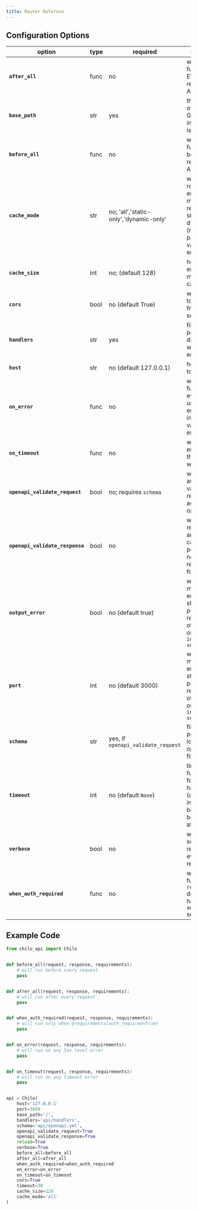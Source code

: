 ```yaml
---
title: Router Refernce
---
```


## Configuration Options

| option                          | type | required                               | description                                                                                                              |
|---------------------------------|------|----------------------------------------|--------------------------------------------------------------------------------------------------------------------------|
| **`after_all`**                 | func | no                                     | will call this function after EVERY request to the API                                                                   |
| **`base_path`**                 | str  | yes                                    | the base path of the API Gateway instance this is running on                                                             |
| **`before_all`**                | func | no                                     | will call this function before EVERY request to the API                                                                  |
| **`cache_mode`**                | str  | no; 'all','static-only','dynamic-only' | will cache route endpoint module (not response), all, static, or dynamic (routes with path variables) endpoints          |
| **`cache_size`**                | int  | no; (default 128)                      | how many endpoint modules to cache                                                                                       |
| **`cors`**                      | bool | no (default True)                      | will open cors to allow hitting from any source (`*`)                                                                    |
| **`handlers`**                  | str  | yes                                    | file path pointing to the directory where the endpoints are                                                              |
| **`host`**                      | str  | no (default 127.0.0.1)                 | host address to run on                                                                                                   |
| **`on_error`**                  | func | no                                     | will call this function on every unhandled error; not including validation errors                                        |
| **`on_timeout`**                | func | no                                     | when timout error is raised, this function will run                                                                      |
| **`openapi_validate_request`**  | bool | no; requires `schema`                  | will automatically validate request against openapi.yml                                                                  |
| **`openapi_validate_response`** | bool | no                                     | will validate response of an endpoint, can effect performance, not recommended for production                            |
| **`output_error`**              | bool | no (default true)                      | will output more detailed error from stacktrace as part of api response; otherwise will only say `internal server error` |
| **`port`**                      | int  | no (default 3000)                      | will output more detailed error from stacktrace as part of api response; otherwise will only say `internal server error` |
| **`schema`**                    | str  | yes, if `openapi_validate_request`     | file path pointing to the location of the openapi.yml file                                                               |
| **`timeout`**                   | int  | no (default `None`)                    | timeout functionality for main handler logic (does not indclude before, after, before_all, after_all)                    |
| **`verbose`**                   | bool | no                                     | will log every setup, every request and every response                                                                   |
| **`when_auth_required`**        | func | no                                     | will call this function when `requirements` decorator have `auth_required` set to `True`                                 |

## Example Code

```python
from chilo_api import Chilo


def before_all(request, response, requirements):
    # will run before every request
    pass


def afrer_all(request, response, requirements):
    # will run after every request
    pass


def when_auth_required(request, response, requirements):
    # will run only when @requirements(auth_required=True)
    pass


def on_error(request, response, requirements):
    # will run on any 5xx level error
    pass


def on_timeout(request, response, requirements):
    # will run on any timeout error
    pass


api = Chilo(
    host='127.0.0.1'
    port=3000
    base_path='/',
    handlers='api/handlers',
    schema='api/openapi.yml',
    openapi_validate_request=True
    openapi_validate_response=True
    reload=True
    verbose=True
    before_all=before_all
    after_all=afrer_all
    when_auth_required=when_auth_required
    on_error=on_error
    on_timeout=on_timeout
    cors=True
    timeout=30
    cache_size=128
    cache_mode='all'
)
```
